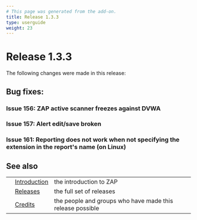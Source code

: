 ```yaml
---
# This page was generated from the add-on.
title: Release 1.3.3
type: userguide
weight: 23
---
```


# Release 1.3.3

The following changes were made in this release:

## Bug fixes:

### Issue 156: ZAP active scanner freezes against DVWA

### Issue 157: Alert edit/save broken

### Issue 161: Reporting does not work when not specifying the extension in the report's name (on Linux)

## See also

|   |                                     |                                                           |
|---|-------------------------------------|-----------------------------------------------------------|
|   | [Introduction](/docs/desktop/)      | the introduction to ZAP                                   |
|   | [Releases](/docs/desktop/releases/) | the full set of releases                                  |
|   | [Credits](/docs/desktop/credits/)   | the people and groups who have made this release possible |
